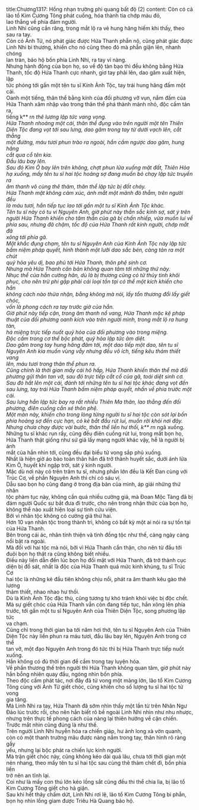 title:Chương1317: Hồng nhạn trường phi quang bất độ (2)
content:
Còn có cả lão tổ Kim Cương Tông phát cuồng, hóa thành tia chớp màu đỏ,<br>lao thẳng về phía đám người.<br>Linh Nhi cũng cắn răng, trong mắt lộ ra vẻ hung hăng hiếm khi thấy, theo<br>sau ra tay.<br>Còn có Ảnh Tử, nó phát giác được Hứa Thanh phẫn nộ, cũng phát giác được<br>Linh Nhi bi thương, khiến cho nó cũng theo đó mà phẫn giận lên, nhanh chóng<br>lan tràn, bảo hộ bốn phía Linh Nhi, ra tay vì nàng.<br>Nhưng hành động của bọn họ, so về độ tàn bạo thì đều không bằng Hứa<br>Thanh, tốc độ Hứa Thanh cực nhanh, giơ tay phải lên, dao găm xuất hiện, lập<br>tức phóng tới gần một tên tu sĩ Kính Ảnh Tộc, tay trái hung hăng đấm một cái.<br>Oanh một tiếng, thân thể bằng kính của đối phương vỡ vụn, nắm đấm của<br>Hứa Thanh xâm nhập vào trong thân thể phá thành mảnh nhỏ, độc cấm tản ra,<br>tiếng k** r*n thê lương lập tức vang vọng.<br>Hứa Thanh nhoáng một cái, thân thể đụng vào trên người một tên Thiên<br>Diện Tộc đang vọt tới sau lưng, dao găm trong tay từ dưới vạch lên, cắt thẳng<br>một đường, máu tươi phun trào ra ngoài, hắn cầm ngược dao găm, hung hăng<br>cắt qua cổ tên kia.<br>Đầu lâu bay lên.<br>Sau đó Kim Ô bay lên trên không, chợt phun lửa xuống mặt đất, Thiên Hỏa<br>hạ xuống, mấy tên tu sĩ hai tộc hoảng sợ đang muốn bỏ chạy lập tức truyền ra<br>âm thanh vô cùng thê thảm, thân thể lập tức bị đốt cháy.<br>Hứa Thanh mặt không cảm xúc, ánh mắt một mảnh đỏ thẫm, trên người đều<br>là máu tươi, hắn tiếp tục lao tới gần một tu sĩ Kính Ảnh Tộc khác.<br>Tên tu sĩ này có tu vi Nguyên Anh, giờ phút này thần sắc kinh sợ, sát ý trên<br>người Hứa Thanh khiến cho tâm thần của gã bị chấn nhiếp, vừa muốn lui về<br>phía sau, nhưng đã chậm, tốc độ của Hứa Thanh rất kinh người, chớp mắt đã<br>xông tới phía gã.<br>Một khắc đụng chạm, tên tu sĩ Nguyên Anh của Kính Ảnh Tộc này lập tức<br>bấm niệm pháp quyết, hình thành một lưỡi dao sắc bén, càng tản ra một chút<br>quỷ hỏa yêu dị, bao phủ tới Hứa Thanh, thôn phệ sinh cơ.<br>Nhưng mà Hứa Thanh căn bản không quan tâm tới những thứ này.<br>Nhục thể của hắn cường hãn, dù là bị thương cũng có tử thủy tinh khôi<br>phục, cho nên trừ phi gặp phải cái loại tồn tại có thể một kích khiến cho hắn<br>không cách nào thừa nhận, bằng không mà nói, lấy tổn thương đổi lấy giết chóc,<br>vốn là phong cách ra tay trước giờ của hắn.<br>Giờ phút này tiếp cận, trong âm thanh nổ vang, Hứa Thanh mặc kệ pháp<br>thuật của đối phương oanh kích vào trên người mình, trong mắt lộ ra hung tàn,<br>há miệng trực tiếp nuốt quỷ hỏa của đối phương vào trong miệng.<br>Độc cấm trong cơ thể bộc phát, quỷ hỏa lập tức ảm diệt.<br>Dao găm trong tay hung hăng đâm tới, một dao tiếp một dao, tên tu sĩ<br>Nguyên Anh kia muốn vùng vẫy nhưng đều vô ích, tiếng kêu thảm thiết vang<br>lên, máu tươi trong thân thể phun ra.<br>Cũng chính là thời gian mấy cái hô hấp, Hứa Thanh khiến thân thể mà đối<br>phương gửi thân tan vỡ, sau đó trực tiếp cắt cổ của gã, toái diệt sinh cơ.<br>Sau đó hất lên một cái, đánh tới những tên tu sĩ hai tộc khác đang vọt đến<br>sau lưng, tay trái Hứa Thanh bấm niệm pháp quyết, nhấn về phía trước một cái.<br>Sau lưng hắn lập tức bay ra rất nhiều Thiên Ma thân, lao thẳng đến đối<br>phương, điên cuồng cắn xé thôn phệ.<br>Một màn này, khiến cho trong lòng từng người tu sĩ hai tộc còn sót lại bốn<br>phía hoảng sợ đến cực hạn, có kẻ bắt đầu rút lui, muốn rời khỏi nơi đây.<br>Nhưng chưa chạy được vài bước, thân thể liền hư thối, k** r*n ngã xuống.<br>Những tu sĩ khác run rẩy, cũng đều điên cuồng rút lui, trong mắt bọn họ,<br>Hứa Thanh thật giống như sứ giả lấy mạng người khác vậy, hễ là người bị ánh<br>mắt của hắn nhìn tới, cũng đều đại biểu tử vong sắp phủ xuống.<br>Nhất là hiện giờ áo bào toàn thân hắn đã trở thành huyết sắc, dưới ánh lửa<br>Kim Ô, huyết khí ngập trời, sát ý kinh người.<br>Mặc dù nơi này có trên trăm tu sĩ, nhưng phần lớn đều là Kết Đan cùng với<br>Trúc Cơ, về phần Nguyên Anh thì chỉ có sáu vị.<br>Dẫu sao bọn họ cũng đang ở trong địa bàn của mình, áp giải những thứ nhân<br>tộc phàm tục này, không cần quá nhiều cường giả, mà Đoan Mộc Tàng đã bị<br>đám người Quốc sư bắt đưa đi trước, cho nên trong nhận thức của bọn họ,<br>không thể nào xuất hiện loại sự tình cứu viện.<br>Bởi vì nhân tộc không có cường giả thứ hai.<br>Hơn 10 vạn nhân tộc trong thành trì, không có bất kỳ một ai nói ra sự tồn tại<br>của Hứa Thanh.<br>Bên trong cái ác, nhân tính thiện và tình đồng tộc như thế, càng ngày càng<br>nổi bật ra ngoài.<br>Mà đối với hai tộc mà nói, bởi vì Hứa Thanh cẩn thận, cho nên từ đầu tới<br>đuôi bọn họ thật ra cũng không biết nhiều.<br>Điều này liền dẫn đến lúc bọn họ đối mặt với Hứa Thanh, đã trở thành cục<br>diện bị đồ sát, nhất là độc của Hứa Thanh quá mức kinh khủng, tu sĩ Trúc Cơ<br>hai tộc là những kẻ đầu tiên không chịu nổi, phát ra âm thanh kêu gào thê lương<br>thảm thiết, nhao nhao hư thối.<br>Dù là Kính Ảnh Tộc đặc thù, cũng tương tự khó tránh khỏi việc bị độc chết.<br>Mà sự giết chóc của Hứa Thanh vẫn còn đang tiếp tục, hắn xông lên phía<br>trước, tới gần một tu sĩ Nguyên Anh của Thiên Diện Tộc, song phương lập tức<br>va chạm.<br>Cũng chỉ trong thời gian ba tới năm hơi thở, tên tu sĩ Nguyên Anh của Thiên<br>Diện Tộc này liền phun ra máu tươi, đầu lâu bay lên, Nguyên Anh trong cơ thể<br>tan vỡ, một đạo Nguyên Anh trong đó tức thì bị Hứa Thanh trực tiếp nuốt<br>xuống.<br>Hắn không có đủ thời gian để cầm trong tay luyện hóa.<br>Về phần thương thế trên người thì Hứa Thanh không quan tâm, giờ phút này<br>hắn bỗng nhiên quay đầu, ngóng nhìn bốn phía.<br>Theo độc cấm phát tác, nơi đây đã tử vong một mảng lớn, lão tổ Kim Cương<br>Tông cùng với Ảnh Tử giết chóc, cũng khiến cho số lượng tu sĩ hai tộc tử vong<br>gia tăng.<br>Mà Linh Nhi ra tay, Hứa Thanh đã sớm nhìn thấy một lần từ trên Nhân Ngư<br>Đảo lúc trước rồi, cho nên hắn biết rõ bề ngoài Linh Nhi nhìn như nhu nhược,<br>nhưng trên thực tế phong cách của nàng lại thiên hướng về cận chiến.<br>Trước mắt nhìn cũng đúng là như thế.<br>Trên người Linh Nhi huyễn hóa ra chiến giáp, hư ảnh long xà vờn quanh,<br>còn có một thanh trường mâu được nàng nắm trong tay, thân hình rõ ràng gầy<br>yếu, nhưng lại bộc phát ra chiến lực kinh người.<br>Mà trận giết chóc này, cũng không kéo dài quá lâu, chưa tới thời gian một<br>nén nhang, theo mấy tên tu sĩ hai tộc sau cùng thê thảm chết đi, bốn phía liền<br>trở nên an tĩnh lại.<br>Coi như là mấy con thú lớn kéo lồng sắt cũng đều thi thể chia lìa, bị lão tổ<br>Kim Cương Tông giết cho hả giận.<br>Sau khi hết thảy chấm dứt, Linh Nhi rơi lệ, lão tổ Kim Cương Tông bi phẫn,<br>bọn họ nhìn lồng giam được Triêu Hà Quang bảo hộ.